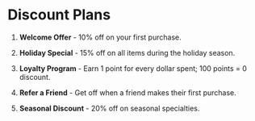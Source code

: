 # Discount Plans

1. **Welcome Offer** - 10% off on your first purchase.

2. **Holiday Special** - 15% off on all items during the holiday season.

3. **Loyalty Program** - Earn 1 point for every dollar spent; 100 points = 0 discount.

4. **Refer a Friend** - Get  off when a friend makes their first purchase.

5. **Seasonal Discount** - 20% off on seasonal specialties.


